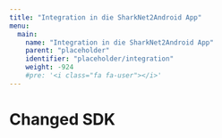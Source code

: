 ```yaml
---
title: "Integration in die SharkNet2Android App"
menu:
  main:
    name: "Integration in die SharkNet2Android App"
    parent: "placeholder"
    identifier: "placeholder/integration"
    weight: -924
    #pre: '<i class="fa fa-user"></i>'
---
```


# Changed SDK